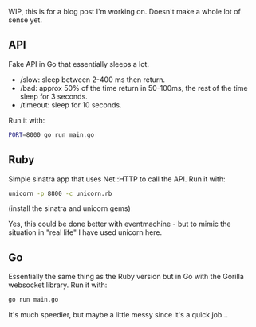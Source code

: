 WIP, this is for a blog post I'm working on. Doesn't make a whole lot of sense yet.

## API

Fake API in Go that essentially sleeps a lot.

* /slow: sleep between 2-400 ms then return.
* /bad: approx 50% of the time return in 50-100ms, the rest of the time sleep for 3 seconds.
* /timeout: sleep for 10 seconds.

Run it with: 
```bash
PORT=8000 go run main.go
```

## Ruby

Simple sinatra app that uses Net::HTTP to call the API. Run it with:
```bash
unicorn -p 8800 -c unicorn.rb
```
(install the sinatra and unicorn gems)

Yes, this could be done better with eventmachine - but to mimic the situation in "real life" I have used unicorn here.

## Go

Essentially the same thing as the Ruby version but in Go with the Gorilla websocket library. Run it with:
```bash
go run main.go
```

It's much speedier, but maybe a little messy since it's a quick job...